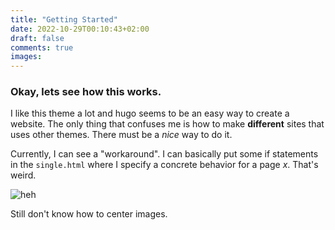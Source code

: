 ```yaml
---
title: "Getting Started"
date: 2022-10-29T00:10:43+02:00
draft: false
comments: true
images:
---
```


###  Okay, lets see how this works. 

I like this theme a lot and hugo seems to be an easy way to create a website. 
The only thing that confuses me is how to make **different** sites that uses other themes. 
There must be a _nice_ way to do it. 

Currently, I can see a "workaround". 
I can basically put some if statements in the ```single.html``` where I specify a concrete behavior for a page _x_.
That's weird.

![heh](/huh.png "huh")

Still don't know how to center images.
